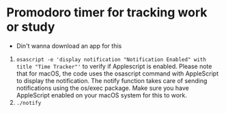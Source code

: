 # Promodoro timer for tracking work or study
- Din't wanna download an app for this 
1. `osascript -e 'display notification "Notification Enabled" with title "Time Tracker"'` to verify if Applescript is enabled.
    Please note that for macOS, the code uses the osascript command with AppleScript to display the notification. The notify function takes care of sending notifications using the os/exec package. Make sure you have AppleScript enabled on your macOS system for this to work.
2. `./notify`

